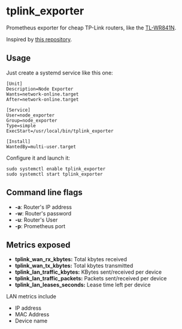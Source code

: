 # tplink_exporter

Prometheus exporter for cheap TP-Link routers, like the [TL-WR841N](https://www.tp-link.com/en/products/details/cat-9_TL-WR841N.html).

Inspired by [this repository](https://github.com/mkubicek/tpylink).

## Usage

Just create a systemd service like this one:

```
[Unit]
Description=Node Exporter
Wants=network-online.target
After=network-online.target

[Service]
User=node_exporter
Group=node_exporter
Type=simple
ExecStart=/usr/local/bin/tplink_exporter

[Install]
WantedBy=multi-user.target
```

Configure it and launch it:

```
sudo systemctl enable tplink_exporter
sudo systemctl start tplink_exporter
```

## Command line flags

- **-a**: Router's IP address
- **-w**: Router's password
- **-u**: Router's User
- **-p**: Prometheus port

## Metrics exposed

- **tplink_wan_rx_kbytes:** Total kbytes received
- **tplink_wan_tx_kbytes:** Total kbytes transmitted
- **tplink_lan_traffic_kbytes:** KBytes sent/received per device
- **tplink_lan_traffic_packets:** Packets sent/received per device
- **tplink_lan_leases_seconds:** Lease time left per device

LAN metrics include
- IP address
- MAC Address
- Device name
